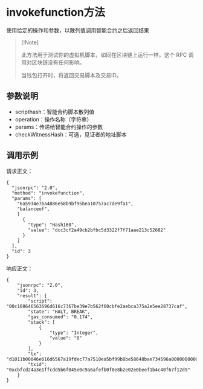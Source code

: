 # invokefunction方法

使用给定的操作和参数，以散列值调用智能合约之后返回结果

>  [!Note]
>
>   此方法用于测试你的虚拟机脚本，如同在区块链上运行一样。这个 RPC 调用对区块链没有任何影响。
>
>  当钱包打开时，将返回交易脚本及交易ID。

## 参数说明

- scripthash：智能合约脚本散列值
- operation：操作名称（字符串）
- params：传递给智能合约操作的参数
- checkWitnessHash：可选，见证者的地址脚本

## 调用示例

请求正文：

```
{
  "jsonrpc": "2.0",
  "method": "invokefunction",
  "params": [
    "6a5934e7ba4886e58b9bf95bea10757ac7de9fa1",
    "balanceof",
    [
      {
        "type": "Hash160",
        "value": "dcc3cf2a49cb2bfbc5d3322f7f71aae213c52682"
      }
    ]
  ],
  "id": 3
}
```

响应正文：

```
{
    "jsonrpc": "2.0",
    "id": 3,
    "result": {
        "script": "00c108646563696d616c7367be39e7b562f60cbfe2aebca375a2e5ee28737caf",
        "state": "HALT, BREAK",
        "gas_consumed": "0.174",
        "stack": [
            {
                "type": "Integer",
                "value": "8"
            }
        ],
        "tx": "d1011b00046e616d6567a19fdec77a7510ea5bf99b8be58648bae734596a0000000000000000000154a8e0fd25a7f3f8af8bf0110bcd0f3aa9c57338998de83d2cbc5e926f5c6e0c0200012512753e7083dbfc9308c4abcaf55bbb0bd9b429a1a579312e02502bbb5d0ba6e05dd9867e0100008226c513e2aa717f2f32d3c5fb2bcb492acfc3dc01414005b3cd19918e3a94cdf3413d471aa2c1e0b6c599ca9bd4c2c79a4f34be584e31ce5fc56cfc4469f8244ddfaa24e9da82127496f8ab8180ab823098bf9fbecc3f232103855b6f0f748072d0cedaf048e7d0d6cc4ce705d9e7940cbf290e59fd5ec13aa4ac",
        "txid": "0xcbfcd24a3e1ffcdd5b6f045e0c9a6afefb0f0e8b2e02e0beef1b4c40f67f12d9"
    }
}
```

